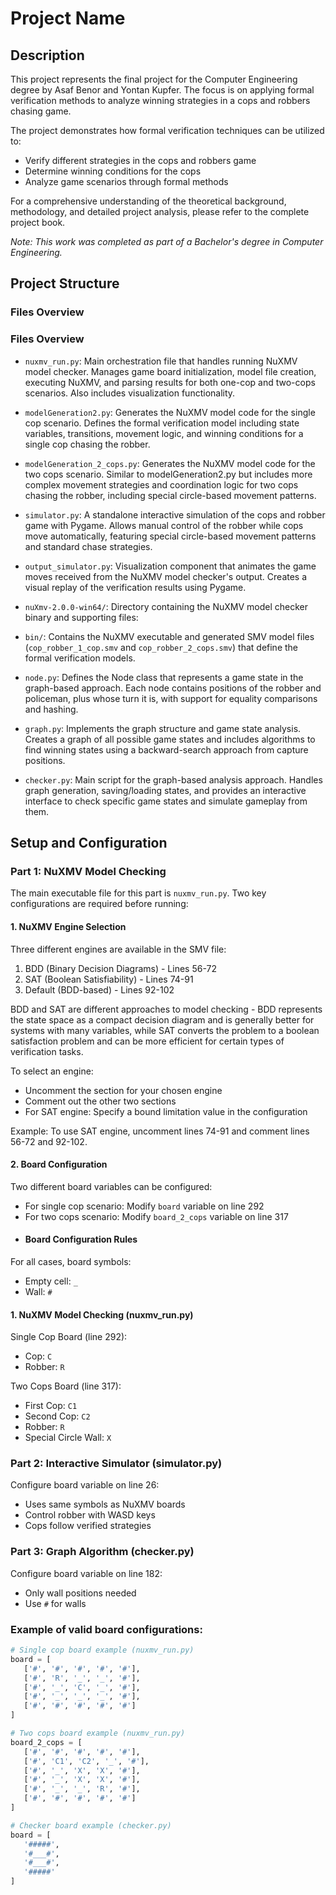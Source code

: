 # Project Name

## Description
This project represents the final project for the Computer Engineering degree by Asaf Benor and Yontan Kupfer. The focus is on applying formal verification methods to analyze winning strategies in a cops and robbers chasing game.

The project demonstrates how formal verification techniques can be utilized to:
- Verify different strategies in the cops and robbers game
- Determine winning conditions for the cops
- Analyze game scenarios through formal methods

For a comprehensive understanding of the theoretical background, methodology, and detailed project analysis, please refer to the complete project book.

*Note: This work was completed as part of a Bachelor's degree in Computer Engineering.*

## Project Structure
### Files Overview
### Files Overview
- `nuxmv_run.py`: Main orchestration file that handles running NuXMV model checker. Manages game board initialization, model file creation, executing NuXMV, and parsing results for both one-cop and two-cops scenarios. Also includes visualization functionality.

- `modelGeneration2.py`: Generates the NuXMV model code for the single cop scenario. Defines the formal verification model including state variables, transitions, movement logic, and winning conditions for a single cop chasing the robber.

- `modelGeneration_2_cops.py`: Generates the NuXMV model code for the two cops scenario. Similar to modelGeneration2.py but includes more complex movement strategies and coordination logic for two cops chasing the robber, including special circle-based movement patterns.

- `simulator.py`: A standalone interactive simulation of the cops and robber game with Pygame. Allows manual control of the robber while cops move automatically, featuring special circle-based movement patterns and standard chase strategies.

- `output_simulator.py`: Visualization component that animates the game moves received from the NuXMV model checker's output. Creates a visual replay of the verification results using Pygame.

- `nuXmv-2.0.0-win64/`: Directory containing the NuXMV model checker binary and supporting files:
- `bin/`: Contains the NuXMV executable and generated SMV model files (`cop_robber_1_cop.smv` and `cop_robber_2_cops.smv`) that define the formal verification models.

- `node.py`: Defines the Node class that represents a game state in the graph-based approach. Each node contains positions of the robber and policeman, plus whose turn it is, with support for equality comparisons and hashing.

- `graph.py`: Implements the graph structure and game state analysis. Creates a graph of all possible game states and includes algorithms to find winning states using a backward-search approach from capture positions.

- `checker.py`: Main script for the graph-based analysis approach. Handles graph generation, saving/loading states, and provides an interactive interface to check specific game states and simulate gameplay from them.
  
  

## Setup and Configuration

### Part 1: NuXMV Model Checking
The main executable file for this part is `nuxmv_run.py`. Two key configurations are required before running:

#### 1. NuXMV Engine Selection
Three different engines are available in the SMV file:

1. BDD (Binary Decision Diagrams) - Lines 56-72
2. SAT (Boolean Satisfiability) - Lines 74-91
3. Default (BDD-based) - Lines 92-102

BDD and SAT are different approaches to model checking - BDD represents the state space as a compact decision diagram and is generally better for systems with many variables, while SAT converts the problem to a boolean satisfaction problem and can be more efficient for certain types of verification tasks.

To select an engine:
- Uncomment the section for your chosen engine
- Comment out the other two sections
- For SAT engine: Specify a bound limitation value in the configuration

Example: To use SAT engine, uncomment lines 74-91 and comment lines 56-72 and 92-102.

#### 2. Board Configuration
Two different board variables can be configured:
- For single cop scenario: Modify `board` variable on line 292
- For two cops scenario: Modify `board_2_cops` variable on line 317
- #### Board Configuration Rules
For all cases, board symbols:
- Empty cell: `_`
- Wall: `#`

#### 1. NuXMV Model Checking (nuxmv_run.py)
Single Cop Board (line 292):
- Cop: `C`
- Robber: `R`

Two Cops Board (line 317):
- First Cop: `C1`
- Second Cop: `C2`
- Robber: `R`
- Special Circle Wall: `X`

### Part 2: Interactive Simulator (simulator.py)
Configure board variable on line 26:
- Uses same symbols as NuXMV boards
- Control robber with WASD keys
- Cops follow verified strategies

### Part 3: Graph Algorithm (checker.py)
Configure board variable on line 182:
- Only wall positions needed
- Use `#` for walls

### Example of valid board configurations:
```python
# Single cop board example (nuxmv_run.py)
board = [
   ['#', '#', '#', '#', '#'],
   ['#', 'R', '_', '_', '#'],
   ['#', '_', 'C', '_', '#'],
   ['#', '_', '_', '_', '#'],
   ['#', '#', '#', '#', '#']
]

# Two cops board example (nuxmv_run.py)
board_2_cops = [
   ['#', '#', '#', '#', '#'],
   ['#', 'C1', 'C2', '_', '#'],
   ['#', '_', 'X', 'X', '#'],
   ['#', '_', 'X', 'X', '#'],
   ['#', '_', '_', 'R', '#'],
   ['#', '#', '#', '#', '#']
]

# Checker board example (checker.py)
board = [
   '#####',
   '#___#',
   '#___#',
   '#####'
]
